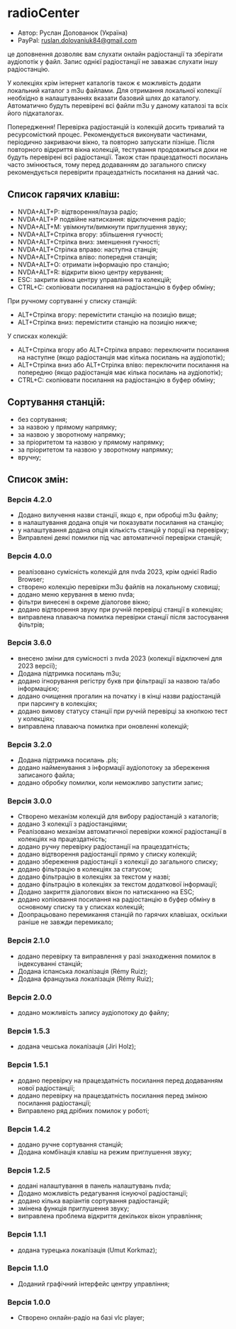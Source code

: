 # radioCenter

* Автор: Руслан Долованюк (Україна)
* PayPal: ruslan.dolovaniuk84@gmail.com

це доповнення дозволяє вам слухати онлайн радіостанції та зберігати аудіопотік у файл.
Запис однієї радіостанції не заважає слухати іншу радіостанцію.

У колекціях крім інтернет каталогів також є можливість додати локальний каталог з m3u файлами.
Для отримання локальної колекції необхідно в налаштуваннях вказати базовий шлях до каталогу.
Автоматично будуть перевірені всі файли m3u у даному каталозі та всіх його підкаталогах.

Попередження!
Перевірка радіостанцій із колекцій досить тривалий та ресурсомісткий процес.
Рекомендується виконувати частинами, періодично закриваючи вікно, та повторно запускати пізніше.
Після повторного відкриття вікна колекцій, тестування продовжиться доки не будуть перевірені всі радіостанції.
Також стан працездатності посилань часто змінюється, тому перед додаванням до загального списку рекомендується перевірити працездатність посилання на даний час.


## Список гарячих клавіш:
* NVDA+ALT+P: відтворення/пауза радіо;
* NVDA+ALT+P подвійне натискання: відключення радіо;
* NVDA+ALT+M: увімкнути/вимкнути приглушення звуку;
* NVDA+ALT+Стрілка вгору: збільшення гучності;
* NVDA+ALT+Стрілка вниз: зменшення гучності;
* NVDA+ALT+Стрілка вправо: наступна станція;
* NVDA+ALT+Стрілка вліво: попередня станція;
* NVDA+ALT+O: отримати інформацію про станцію;
* NVDA+ALT+R: відкрити вікно центру керування;
* ESC: закрити вікна центру управління та колекцій;
* CTRL+C: скопіювати посилання на радіостанцію в буфер обміну;

При ручному сортуванні у списку станцій:
* ALT+Стрілка вгору: перемістити станцію на позицію вище;
* ALT+Стрілка вниз: перемістити станцію на позицію нижче;

У списках колекцій:
* ALT+Стрілка вгору або ALT+Стрілка вправо: переключити посилання на наступне (якщо радіостанція має кілька посилань на аудіопотік);
* ALT+Стрілка вниз або ALT+Стрілка вліво: переключити посилання на попередню (якщо радіостанція має кілька посилань на аудіопотік);
* CTRL+C: скопіювати посилання на радіостанцію в буфер обміну;

## Сортування станцій:
* без сортування;
* за назвою у прямому напрямку;
* за назвою у зворотному напрямку;
* за пріоритетом та назвою у прямому напрямку;
* за пріоритетом та назвою у зворотному напрямку;
* вручну;

## Список змін:
### Версія 4.2.0
* Додано вилучення назви станції, якщо є, при обробці m3u файлу;
* в налаштування додана опція чи показувати посилання на станцію;
* у налаштування додана опція кількість станцій у порції на перевірку;
* Виправлені деякі помилки під час автоматичної перевірки станцій;

### Версія 4.0.0
* реалізовано сумісність колекцій для nvda 2023, крім однієї Radio Browser;
* створено колекцію перевірки m3u файлів на локальному сховищі;
* додано меню керування в меню nvda;
* фільтри винесені в окреме діалогове вікно;
* додано відтворення звуку при ручній перевірці станції в колекціях;
* виправлена ​​плаваюча помилка перевірки станції після застосування фільтрів;

### Версія 3.6.0
* внесено зміни для сумісності з nvda 2023 (колекції відключені для 2023 версії);
* Додана підтримка посилань m3u;
* додано ігнорування регістру букв при фільтрації за назвою та/або інформацією;
* додано очищення прогалин на початку і в кінці назви радіостанцій при парсингу в колекціях;
* додано вимову статусу станції при ручній перевірці за кнопкою тест у колекціях;
* виправлена ​​плаваюча помилка при оновленні колекцій;

### Версія 3.2.0
* Додана підтримка посилань .pls;
* додано найменування з інформації аудіопотоку за збереження записаного файла;
* додано обробку помилки, коли неможливо запустити запис;

### Версія 3.0.0
* Створено механізм колекцій для вибору радіостанцій з каталогів;
* додано 3 колекції з радіостанціями;
* Реалізовано механізм автоматичної перевірки кожної радіостанції в колекціях на працездатність;
* додано ручну перевірку радіостанції на працездатність;
* додано відтворення радіостанції прямо у списку колекцій;
* додано збереження радіостанції з колекції до загального списку;
* додано фільтрацію в колекціях за статусом;
* додано фільтрацію в колекціях за текстом у назві;
* додано фільтрацію в колекціях за текстом додаткової інформації;
* Додано закриття діалогових вікон по натисканню на ESC;
* додано копіювання посилання на радіостанцію в буфер обміну в основному списку та у списках колекцій;
* Доопрацьовано перемикання станцій по гарячих клавішах, оскільки раніше не завжди перемикало;

### Версія 2.1.0
* додано перевірку та виправлення у разі знаходження помилок в індексуванні станцій;
* Додана іспанська локалізація (Rémy Ruiz);
* Додана французька локалізація (Rémy Ruiz);

### Версія 2.0.0
* додано можливість запису аудіопотоку до файлу;

### Версія 1.5.3
* додана чешська локалізація (Jiri Holz);

### Версія 1.5.1
* додано перевірку на працездатність посилання перед додаванням нової радіостанції;
* додано перевірку на працездатність посилання перед зміною посилання радіостанції;
* Виправлено ряд дрібних помилок у роботі;

### Версія 1.4.2
* додано ручне сортування станцій;
* Додана комбінація клавіш на режим приглушення звуку;

### Версія 1.2.5
* додані налаштування в панель налаштувань nvda;
* Додано можливість редагування існуючої радіостанції;
* додано кілька варіантів сортування радіостанцій;
* змінена функція приглушення звуку;
* виправлена ​​проблема відкриття декількох вікон управління;

### Версія 1.1.1
* додана турецька локалізація (Umut Korkmaz);

### Версія 1.1.0
* Доданий графічний інтерфейс центру управління;

### Версія 1.0.0
* Створено онлайн-радіо на базі vlc player;
